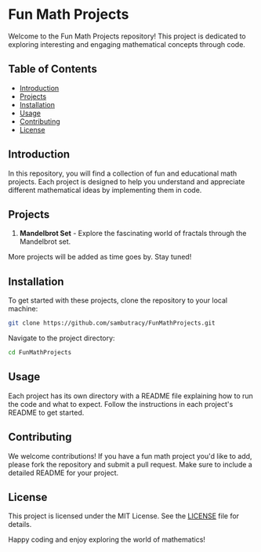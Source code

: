 # Fun Math Projects

Welcome to the Fun Math Projects repository! This project is dedicated to exploring interesting and engaging mathematical concepts through code.

## Table of Contents

- [Introduction](#introduction)
- [Projects](#projects)
- [Installation](#installation)
- [Usage](#usage)
- [Contributing](#contributing)
- [License](#license)

## Introduction

In this repository, you will find a collection of fun and educational math projects. Each project is designed to help you understand and appreciate different mathematical ideas by implementing them in code.

## Projects

1. **Mandelbrot Set** - Explore the fascinating world of fractals through the Mandelbrot set.

More projects will be added as time goes by. Stay tuned!

## Installation

To get started with these projects, clone the repository to your local machine:

```bash
git clone https://github.com/sambutracy/FunMathProjects.git
```

Navigate to the project directory:

```bash
cd FunMathProjects
```

## Usage

Each project has its own directory with a README file explaining how to run the code and what to expect. Follow the instructions in each project's README to get started.

## Contributing

We welcome contributions! If you have a fun math project you'd like to add, please fork the repository and submit a pull request. Make sure to include a detailed README for your project.

## License

This project is licensed under the MIT License. See the [LICENSE](LICENSE) file for details.

Happy coding and enjoy exploring the world of mathematics!
